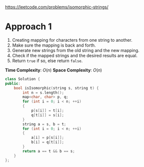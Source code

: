 https://leetcode.com/problems/isomorphic-strings/

# Approach 1

1. Creating mapping for characters from one string to another.
2. Make sure the mapping is back and forth.
3. Generate new strings from the old string and the new mapping.
4. Check if the mapped strings and the desired results are equal.
5. Return `true` if so, else return `false`.

**Time Complexity**: $O(n)$
**Space Complexity**: $O(n)$

```cpp
class Solution {
public:
    bool isIsomorphic(string s, string t) {
        int n = s.length();
        map<char, char> p, q;
        for (int i = 0; i < n; ++i)
        {
            p[s[i]] = t[i];
            q[t[i]] = s[i];
        }
        string a = s, b = t;
        for (int i = 0; i < n; ++i)
        {
            a[i] = p[s[i]];
            b[i] = q[t[i]];
        }
        return a == t && b == s;
    }
};
```